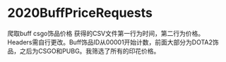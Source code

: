# 2020BuffPriceRequests
爬取buff csgo饰品价格
获得的CSV文件第一行为时间，第二行为价格。
Headers需自行更改。Buff饰品ID从00001开始计数，前面大部分为DOTA2饰品，之后为CSGO和PUBG。我筛选了所有的印花价格。
